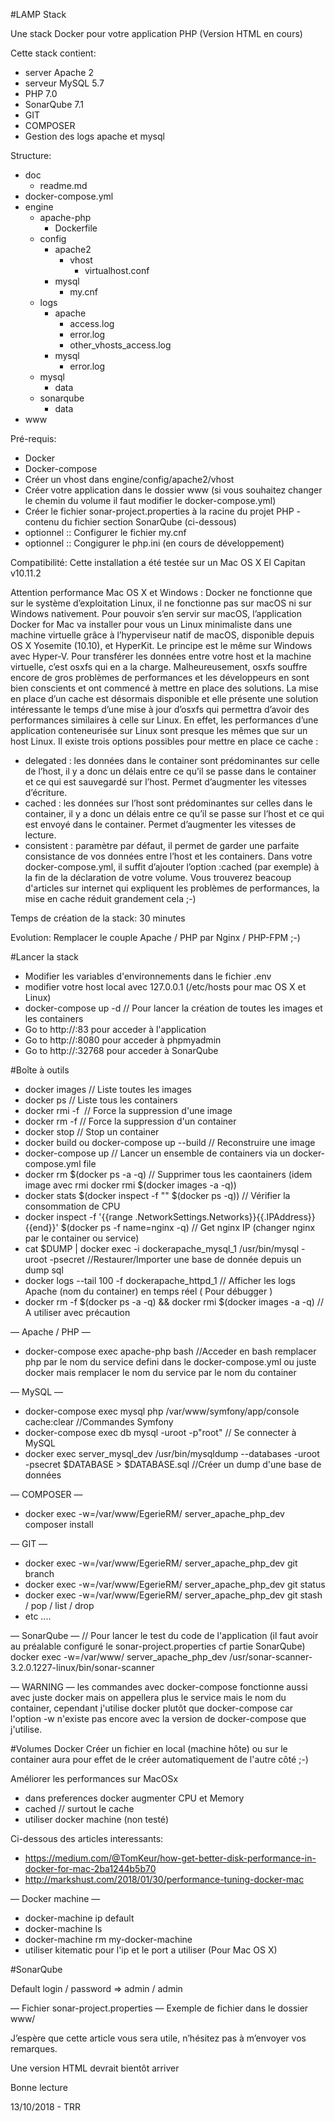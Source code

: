 #LAMP Stack

Une stack Docker pour votre application PHP (Version HTML en cours)

Cette stack contient:
- server Apache 2
- serveur MySQL 5.7
- PHP 7.0
- SonarQube 7.1
- GIT
- COMPOSER 
- Gestion des logs apache et mysql

Structure:
- doc
    - readme.md
- docker-compose.yml
- engine
    - apache-php
        - Dockerfile
    - config
        - apache2
            - vhost
                - virtualhost.conf
        - mysql
            - my.cnf
    - logs
        - apache
            - access.log
            - error.log
            - other_vhosts_access.log
        - mysql
            - error.log
    - mysql
        - data
    - sonarqube
        - data
- www

Pré-requis:
- Docker
- Docker-compose 
- Créer un vhost dans engine/config/apache2/vhost
- Créer votre application dans le dossier www (si vous souhaitez changer le chemin du volume il faut modifier le docker-compose.yml)
- Créer le fichier sonar-project.properties à la racine du projet PHP - contenu du fichier section SonarQube (ci-dessous)
- optionnel :: Configurer le fichier my.cnf
- optionnel :: Congigurer le php.ini (en cours de développement)

Compatibilité:
Cette installation a été testée sur un Mac OS X El Capitan v10.11.2

Attention performance Mac OS X et Windows :
Docker ne fonctionne que sur le système d’exploitation Linux, il ne fonctionne pas sur macOS ni sur Windows nativement. 
Pour pouvoir s’en servir sur macOS, l’application Docker for Mac va installer pour vous un Linux minimaliste dans une machine virtuelle grâce à l’hyperviseur natif de macOS, disponible depuis OS X Yosemite (10.10), et HyperKit. 
Le principe est le même sur Windows avec Hyper-V.
Pour transférer les données entre votre host et la machine virtuelle, c’est osxfs qui en a la charge. 
Malheureusement, osxfs souffre encore de gros problèmes de performances et les développeurs en sont bien conscients et ont commencé à mettre en place des solutions.
La mise en place d’un cache est désormais disponible et elle présente une solution intéressante le temps d’une mise à jour d’osxfs qui permettra d’avoir des performances similaires à celle sur Linux. En effet, les performances d’une application conteneurisée sur Linux sont presque les mêmes que sur un host Linux.
Il existe trois options possibles pour mettre en place ce cache :
- delegated : les données dans le container sont prédominantes sur celle de l’host, il y a donc un délais entre ce qu’il se passe dans le container et ce qui est sauvegardé sur l’host. Permet d’augmenter les vitesses d’écriture.
- cached : les données sur l’host sont prédominantes sur celles dans le container, il y a donc un délais entre ce qu’il se passe sur l’host et ce qui est envoyé dans le container. Permet d’augmenter les vitesses de lecture.
- consistent : paramètre par défaut, il permet de garder une parfaite consistance de vos données entre l’host et les containers.
Dans votre docker-compose.yml, il suffit d’ajouter l’option :cached (par exemple) à la fin de la déclaration de votre volume.
Vous trouverez beacoup d'articles sur internet qui expliquent les problèmes de performances, la mise en cache réduit grandement cela ;-)

Temps de création de la stack: 30 minutes

Evolution:
Remplacer le couple Apache / PHP par Nginx / PHP-FPM ;-)

#Lancer la stack
- Modifier les variables d'environnements dans le fichier .env
- modifier votre host local avec 127.0.0.1  <nomdedomaine> (/etc/hosts pour mac OS X et Linux)
- docker-compose up -d // Pour lancer la création de toutes les images et les containers
- Go to http://<nomdedomaine>:83 pour acceder à l'application
- Go to http://<nomdedomaine>:8080 pour acceder à phpmyadmin
- Go to http://<nomdedomaine>:32768 pour acceder à SonarQube

#Boîte à outils
- docker images // Liste toutes les images
- docker ps // Liste tous les containers
- docker rmi -f <image> // Force la suppression d'une image
- docker rm -f <container> // Force la suppression d'un container
- docker stop <container> // Stop un container
- docker build ou docker-compose up --build // Reconstruire une image
- docker-compose up // Lancer un ensemble de containers via un docker-compose.yml file
- docker rm $(docker ps -a -q) // Supprimer tous les caontainers (idem image avec rmi docker rmi $(docker images -a -q))
- docker stats $(docker inspect -f "" $(docker ps -q)) // Vérifier la consommation de CPU
- docker inspect -f '{{range .NetworkSettings.Networks}}{{.IPAddress}}{{end}}' $(docker ps -f name=nginx -q) // Get nginx IP (changer nginx par le container ou service)
- cat $DUMP | docker exec -i dockerapache_mysql_1 /usr/bin/mysql -uroot -psecret //Restaurer/Importer une base de donnée depuis un dump sql
- docker logs --tail 100 -f dockerapache_httpd_1 // Afficher les logs Apache (nom du container) en temps réel ( Pour débugger )
- docker rm -f $(docker ps -a -q) && docker rmi $(docker images -a -q) // A utiliser avec précaution

— Apache / PHP —
- docker-compose exec apache-php bash //Acceder en bash remplacer php par le nom du service defini dans le docker-compose.yml ou juste docker mais remplacer le nom du service par le nom du container

— MySQL —
- docker-compose exec mysql php /var/www/symfony/app/console cache:clear //Commandes Symfony
- docker-compose exec db mysql -uroot -p"root" // Se connecter à MySQL
- docker exec server_mysql_dev /usr/bin/mysqldump --databases -uroot -psecret $DATABASE > $DATABASE.sql //Créer un dump d'une base de données

— COMPOSER —
- docker exec -w=/var/www/EgerieRM/ server_apache_php_dev composer install

— GIT —
- docker exec -w=/var/www/EgerieRM/ server_apache_php_dev git branch
- docker exec -w=/var/www/EgerieRM/ server_apache_php_dev git status
- docker exec -w=/var/www/EgerieRM/ server_apache_php_dev git stash / pop / list / drop
- etc ....

— SonarQube —
// Pour lancer le test du code de l'application (il faut avoir au préalable configuré le sonar-project.properties cf partie SonarQube)
docker exec -w=/var/www/ server_apache_php_dev /usr/sonar-scanner-3.2.0.1227-linux/bin/sonar-scanner

— WARNING —
les commandes avec docker-compose fonctionne aussi avec juste docker mais on appellera plus le service mais le nom du container, cependant j'utilise docker plutôt que docker-compose car l'option -w n'existe pas encore avec la version de docker-compose que j'utilise.

#Volumes Docker
Créer un fichier en local (machine hôte) ou sur le container aura pour effet de le créer automatiquement de l'autre côté ;-)

Améliorer les performances sur MacOSx
- dans preferences docker augmenter CPU et Memory
- cached // surtout le cache
- utiliser docker machine (non testé)

Ci-dessous des articles interessants:
- https://medium.com/@TomKeur/how-get-better-disk-performance-in-docker-for-mac-2ba1244b5b70
- http://markshust.com/2018/01/30/performance-tuning-docker-mac

— Docker machine —
- docker-machine ip default
- docker-machine ls
- docker-machine rm my-docker-machine
- utiliser kitematic pour l'ip et le port a utiliser (Pour Mac OS X)

#SonarQube

Default login / password => admin / admin

— Fichier sonar-project.properties —
Exemple de fichier dans le dossier www/

J’espère que cette article vous sera utile, n’hésitez pas à m’envoyer vos remarques.

Une version HTML devrait bientôt arriver

Bonne lecture

13/10/2018 - TRR

